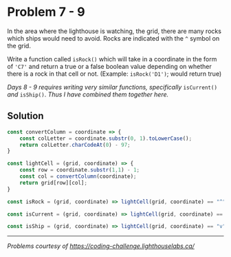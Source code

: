 # Problem 7 - 9

In the area where the lighthouse is watching, the grid, there are many rocks which ships would need to avoid. Rocks are indicated with the `^` symbol on the grid.

Write a function called `isRock()` which will take in a coordinate in the form of `'C7'` and return a true or a false boolean value depending on whether there is a rock in that cell or not. (Example: `isRock('D1')`; would return true)

*Days 8 - 9 requires writing very similar functions, specifically* `isCurrent()` *and* `isShip()`. *Thus I have combined them together here.*

## Solution

```javascript
const convertColumn = coordinate => {
    const colLetter = coordinate.substr(0, 1).toLowerCase();
    return colLetter.charCodeAt(0) - 97;
}

const lightCell = (grid, coordinate) => {
    const row = coordinate.substr(1,1) - 1;
    const col = convertColumn(coordinate);
    return grid[row][col];
}

const isRock = (grid, coordinate) => lightCell(grid, coordinate) == "^";

const isCurrent = (grid, coordinate) => lightCell(grid, coordinate) == "~";

const isShip = (grid, coordinate) => lightCell(grid, coordinate) == "v";
```

---

*Problems courtesy of https://coding-challenge.lighthouselabs.ca/*